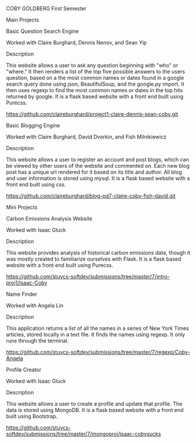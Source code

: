 COBY GOLDBERG
First Semester

Main Projects

Basic Question Search Engine

Worked with Claire Burghard, Dennis Nenov, and Sean Yip

Description

This website allows a user to ask any question beginning with "who" or "where." It then renders a list of the top five possible answers to the users question, based on a the most common names or dates found in a google search query done using json, BeautifulSoup, and the google.py import. It then uses regexp to find the most common names or dates in the top hits returned by google. It is a flask based website with a front end built using Purecss.

https://github.com/claireburghard/project1-claire-dennis-sean-coby.git


Basic Blogging Engine

Worked with Claire Burghard, David Dvorkin, and Fish Milnikiewicz

Description

This website allows a user to register an account and post blogs, which can be viewed by other users of the website and commented on. Each new blog post has a unique url rendered for it based on its title and author. All blog and user information is stored using mysql. It is a flask based website with a front end built using css.

https://github.com/claireburghard/blog-pd7-claire-coby-fish-david.git


Mini Projects


Carbon Emissions Analysis Website

Worked with Isaac Gluck

Description

This website provides analysis of historical carbon emissions data, though it was mostly created to familiarize ourselves with Flask. It is a flask based website with a front end built using Purecss.

https://github.com/stuycs-softdev/submissions/tree/master/7/intro-proj1/Isaac-Coby


Name Finder

Worked with Angela Lin

Description

This application returns a list of all the names in a series of New York Times articles, stored locally in a text file. It finds the names using regexp. It only runs through the terminal.

https://github.com/stuycs-softdev/submissions/tree/master/7/regexp/Coby-Angela


Profile Creator

Worked with Isaac Gluck

Description

This website allows a user to create a profile and update that profile. The data is stored using MongoDB. It is a flask based website with a front end built using Bootstrap.

https://github.com/stuycs-softdev/submissions/tree/master/7/mongoproj/isaac-cobysucks
